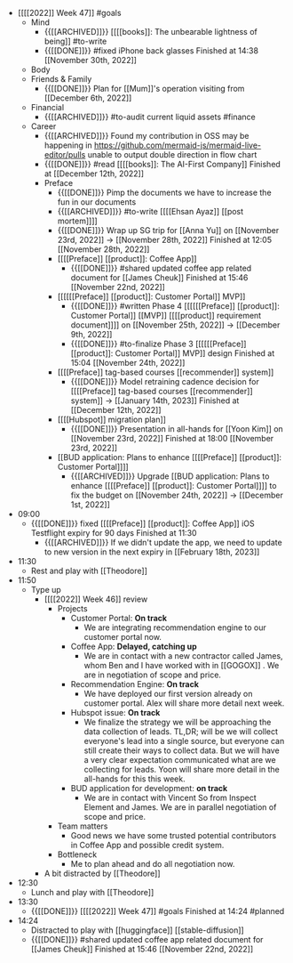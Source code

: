 - [[[[2022]] Week 47]] #goals
    - Mind
        - {{[[ARCHIVED]]}}  [[[[books]]: The unbearable lightness of being]] #to-write 
        - {{[[DONE]]}}  #fixed iPhone back glasses Finished at 14:38 [[November 30th, 2022]]
    - Body
    - Friends & Family
        - {{[[DONE]]}} Plan for [[Mum]]'s operation visiting from [[December 6th, 2022]] 
    - Financial
        - {{[[ARCHIVED]]}} #to-audit current liquid assets #finance
    - Career
        - {{[[ARCHIVED]]}}  Found my contribution in OSS may be happening in https://github.com/mermaid-js/mermaid-live-editor/pulls unable to output double direction in flow chart
        - {{[[DONE]]}}  #read [[[[books]]: The AI-First Company]] Finished at [[December 12th, 2022]]
        - Preface
            - {{[[DONE]]}} Pimp the documents we have to increase the fun in our documents
            - {{[[ARCHIVED]]}}  #to-write [[[[Ehsan Ayaz]] [[post mortem]]]]
            - {{[[DONE]]}}  Wrap up SG trip for [[Anna Yu]] on [[November 23rd, 2022]] -> [[November 28th, 2022]] Finished at 12:05 [[November 28th, 2022]]
            - [[[[Preface]] [[product]]: Coffee App]]
                - {{[[DONE]]}}  #shared updated coffee app related document for [[James Cheuk]] Finished at 15:46 [[November 22nd, 2022]]
            - [[[[[[Preface]] [[product]]: Customer Portal]] MVP]]
                - {{[[DONE]]}}  #written Phase 4 [[[[[[Preface]] [[product]]: Customer Portal]] [[MVP]] [[[[product]] requirement document]]]] on [[November 25th, 2022]] -> [[December 9th, 2022]]
                - {{[[DONE]]}}  #to-finalize Phase 3 [[[[[[Preface]] [[product]]: Customer Portal]] MVP]] design Finished at 15:04 [[November 24th, 2022]]
            - [[[[Preface]] tag-based courses [[recommender]] system]]
                - {{[[DONE]]}}  Model retraining cadence decision for [[[[Preface]] tag-based courses [[recommender]] system]] -> [[January 14th, 2023]] Finished at [[December 12th, 2022]]
            - [[[[Hubspot]] migration plan]]
                - {{[[DONE]]}}  Presentation in all-hands for [[Yoon Kim]] on [[November 23rd, 2022]] Finished at 18:00 [[November 23rd, 2022]]
            - [[BUD application: Plans to enhance [[[[Preface]] [[product]]: Customer Portal]]]]
                - {{[[ARCHIVED]]}}  Upgrade [[BUD application: Plans to enhance [[[[Preface]] [[product]]: Customer Portal]]]] to fix the budget on [[November 24th, 2022]] -> [[December 1st, 2022]]
- 09:00
    - {{[[DONE]]}}  fixed [[[[Preface]] [[product]]: Coffee App]] iOS Testflight expiry for 90 days Finished at 11:30
        - {{[[ARCHIVED]]}} If we didn't update the app, we need to update to new version in the next expiry in [[February 18th, 2023]]
- 11:30
    - Rest and play with [[Theodore]]
- 11:50
    - Type up 
        - [[[[2022]] Week 46]] review
            - Projects
                - Customer Portal: **On track**
                    - We are integrating recommendation engine to our customer portal now.
                - Coffee App: **Delayed, catching up**
                    - We are in contact with a new contractor called James, whom Ben and I have worked with in [[GOGOX]] . We are in negotiation of scope and price.
                - Recommendation Engine: **On track**
                    - We have deployed our first version already on customer portal. Alex will share more detail next week.
                - Hubspot issue: **On track**
                    - We finalize the strategy we will be approaching the data collection of leads. TL,DR; will be we will collect everyone's lead into a single source, but everyone can still create their ways to collect data. But we will have a very clear expectation communicated what are we collecting for leads. Yoon will share more detail in the all-hands for this this week.
                - BUD application for development: **on track**
                    - We are in contact with Vincent So from Inspect Element and James. We are in parallel negotiation of scope and price.
            - Team matters
                - Good news we have some trusted potential contributors in Coffee App and possible credit system.
            - Bottleneck
                - Me to plan ahead and do all negotiation now.
        - A bit distracted by [[Theodore]]
- 12:30
    - Lunch and play with [[Theodore]]
- 13:30
    - {{[[DONE]]}}  [[[[2022]] Week 47]] #goals Finished at 14:24 #planned
- 14:24
    - Distracted to play with [[huggingface]] [[stable-diffusion]]
    - {{[[DONE]]}}  #shared updated coffee app related document for [[James Cheuk]] Finished at 15:46 [[November 22nd, 2022]]
